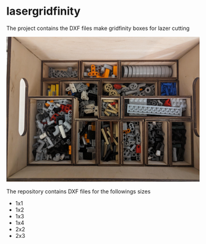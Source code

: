 # lasergridfinity
The project contains the DXF files make gridfinity boxes for lazer cutting

![sample](sample.jpeg)

The repository contains DXF files for the followings sizes
- 1x1
- 1x2
- 1x3
- 1x4
- 2x2
- 2x3
